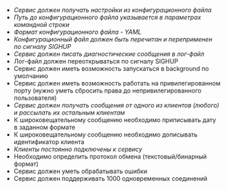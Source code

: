 - *Сервис должен получать настройки из конфигурационного файла*
- *Путь до конфигурационного файла указывается в параметрах командной строки*
- *Формат конфигурационного файла - YAML*
- *Конфигурационный файл должен быть перечитан и переприменен по сигналу SIGHUP*
- *Сервис должен писать диагностические сообщения в лог-файл*
- Лог-файл должен переоткрываться по сигналу SIGHUP
- Сервис должен иметь возможность запускаться в background по умолчанию
- Сервис должен иметь возможность работать на привилегированном порту (нужно уметь сбросить права до непривилегированного пользователя)
- *Сервис должен получать сообщения от одного из клиентов (любого) и рассылать их остальным клиентам*
- К широковещательному сообщению необходимо приписывать дату в заданном формате
- К широковещательному сообщению необходимо дописывать идентификатор клиента
- *Клиенты постоянно подключены к сервису*
- Необходимо определить протокол обмена (текстовый/бинарный формат)
- Сервис должен уметь обрабатывать ошибки
- Сервис должен поддерживать 1000 одновременных соединений
